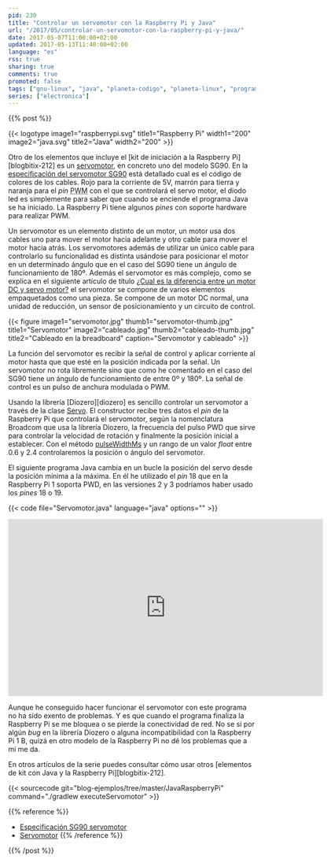 ```yaml
---
pid: 230
title: "Controlar un servomotor con la Raspberry Pi y Java"
url: "/2017/05/controlar-un-servomotor-con-la-raspberry-pi-y-java/"
date: 2017-05-07T11:00:00+02:00
updated: 2017-05-13T11:40:00+02:00
language: "es"
rss: true
sharing: true
comments: true
promoted: false
tags: ["gnu-linux", "java", "planeta-codigo", "planeta-linux", "programacion"]
series: ["electronica"]
---
```


{{% post %}}


{{< logotype image1="raspberrypi.svg" title1="Raspberry Pi" width1="200" image2="java.svg" title2="Java" width2="200" >}}

Otro de los elementos que incluye el [kit de iniciación a la Raspberry Pi][blogbitix-212] es un [servomotor](https://es.wikipedia.org/wiki/Servomotor), en concreto uno del modelo SG90. En la [especificación del servomotor SG90](http://akizukidenshi.com/download/ds/towerpro/SG90_a.pdf) está detallado cual es el código de colores de los cables. Rojo para la corriente de 5V, marrón para tierra y naranja para el _pin_ <abbr title="Pulse Width Modulated">PWM</abbr> con el que se controlará el servo motor, el diodo led es simplemente para saber que cuando se enciende el programa Java se ha iniciado. La Raspberry Pi tiene algunos _pines_ con soporte hardware para realizar PWM.

Un servomotor es un elemento distinto de un motor, un motor usa dos cables uno para mover el motor hacia adelante y otro cable para mover el motor hacia atrás. Los servomotores además de utilizar un único cable para controlarlo su funcionalidad es distinta usándose para posicionar el motor en un determinado ángulo que en el caso del SG90 tiene un ángulo de funcionamiento de 180º. Además el servomotor es más complejo, como se explica en el siguiente artículo de título [¿Cual es la diferencia entre un motor DC y servo motor?](http://handyboard.com/hb/faq/hardware-faqs/dc-vs-servo/) el servomotor se compone de varios elementos empaquetados como una pieza. Se compone de un motor DC normal, una unidad de reducción, un sensor de posicionamiento y un circuito de control.

<div class="media">
    {{< figure
        image1="servomotor.jpg" thumb1="servomotor-thumb.jpg" title1="Servomotor"
        image2="cableado.jpg" thumb2="cableado-thumb.jpg" title2="Cableado en la breadboard"
        caption="Servomotor y cableado" >}}
</div>

La función del servomotor es recibir la señal de control y aplicar corriente al motor hasta que que esté en la posición indicada por la señal. Un servomotor no rota libremente sino que como he comentado en el caso del SG90 tiene un ángulo de funcionamiento de entre 0º y 180º. La señal de control es un pulso de anchura modulada o PWM.

Usando la librería [Diozero][diozero] es sencillo controlar un servomotor a través de la clase [Servo](http://static.javadoc.io/com.diozero/diozero-core/0.9/com/diozero/sandpit/Servo.html). El constructor recibe tres datos el _pin_ de la Raspberry Pi que controlará el servomotor, según la nomenclatura Broadcom que usa la librería Diozero, la frecuencia del pulso PWD que sirve para controlar la velocidad de rotación y finalmente la posición inicial a establecer. Con el método [pulseWidthMs](http://static.javadoc.io/com.diozero/diozero-core/0.9/com/diozero/sandpit/Servo.html#getPulseWidthMs--) y un rango de un valor _float_ entre 0.6 y 2.4 controlaremos la posición o ángulo del servomotor.

El siguiente programa Java cambia en un bucle la posición del servo desde la posición mínima a la máxima. En él he utilizado el _pin_ 18 que en la Raspberry Pi 1 soporta PWD, en las versiones 2 y 3 podríamos haber usado los _pines_ 18 o 19.

{{< code file="Servomotor.java" language="java" options="" >}}

<div class="media media-video">
  <iframe width="640" height="360" src="https://www.youtube.com/embed/g8RsvZ26Cqg" frameborder="0" allowfullscreen></iframe>
</div>

Aunque he conseguido hacer funcionar el servomotor con este programa no ha sido exento de problemas. Y es que cuando el programa finaliza la Raspberry Pi se me bloquea o se pierde la conectividad de red. No se si por algún _bug_ en la librería Diozero o alguna incompatibilidad con la Raspberry Pi 1 B, quizá en otro modelo de la Raspberry Pi no dé los problemas que a mi me da.

En otros artículos de la serie puedes consultar cómo usar otros [elementos de kit con Java y la Raspberry Pi][blogbitix-212].

{{< sourcecode git="blog-ejemplos/tree/master/JavaRaspberryPi" command="./gradlew executeServomotor" >}}

{{% reference %}}

* [Especificación SG90 servomotor](http://akizukidenshi.com/download/ds/towerpro/SG90_a.pdf)
* [Servomotor](https://es.wikipedia.org/wiki/Servomotor)
{{% /reference %}}

{{% /post %}}

